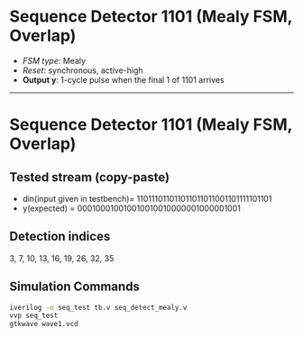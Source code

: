 # Sequence Detector 1101 (Mealy FSM, Overlap) 
- *FSM type*: Mealy  
- *Reset*: synchronous, active-high  
- **Output y**: 1-cycle pulse when the final 1 of 1101 arrives  

---



# Sequence Detector 1101 (Mealy FSM, Overlap)

## Tested stream (copy-paste)
- din(input given in testbench)=   110111011011011011011001101111101101
- y(expected)  =                   000100010010010010010000001000001001

## Detection indices
3, 7, 10, 13, 16, 19, 26, 32, 35

## Simulation Commands
```bash
iverilog -o seq_test tb.v seq_detect_mealy.v
vvp seq_test
gtkwave wave1.vcd

